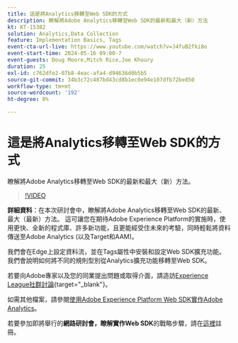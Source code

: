 ```yaml
---
title: 這是將Analytics移轉至Web SDK的方式
description: 瞭解將Adobe Analytics移轉至Web SDK的最新和最大（新）方法
kt: KT-15382
solution: Analytics,Data Collection
feature: Implementation Basics, Tags
event-cta-url-live: https://www.youtube.com/watch?v=J4fuB2fki8o
event-start-time: 2024-05-16 09:00-7
event-guests: Doug Moore,Mitch Rice,Joe Khoury
duration: 25
exl-id: c762dfe2-07b8-4eac-afa4-d94636d0b5b5
source-git-commit: 34b3c72c487bd43cd8b1ec0e94e107dfb72be850
workflow-type: tm+mt
source-wordcount: '192'
ht-degree: 0%

---
```


# 這是將Analytics移轉至Web SDK的方式

瞭解將Adobe Analytics移轉至Web SDK的最新和最大（新）方法。

>[!VIDEO](https://video.tv.adobe.com/v/3428791/?quality=12&learn=on)

**詳細資料**：在本次研討會中，瞭解將Adobe Analytics移轉至Web SDK的最新、最大（最新）方法。 這可讓您在期待Adobe Experience Platform的實施時，使用更快、全新的程式庫、許多新功能，且更能經受住未來的考驗，同時輕鬆將資料傳送至Adobe Analytics (以及Target和AAM)。

我們會在Edge上設定資料流，並在Tags屬性中安裝和設定Web SDK擴充功能。 我們會說明如何將不同的規則型別從Analytics擴充功能移轉至Web SDK。

若要向Adobe專家以及您的同業提出問題或取得介面，請造訪[Experience League社群討論](https://experienceleaguecommunities.adobe.com/t5/adobe-experience-platform-data/experience-league-live-post-session-discussion-this-is-the-way/m-p/673538){target="_blank"}。

如需其他檔案，請參閱[使用Adobe Experience Platform Web SDK實作Adobe Analytics](https://experienceleague.adobe.com/en/docs/analytics/implementation/aep-edge/web-sdk/overview)。

若要參加即將舉行的&#x200B;**網路研討會，瞭解實作Web SDK**&#x200B;的戰略步驟，請在[這裡](https://engage.adobe.com/step_by_step_guide_implement.html)註冊。
